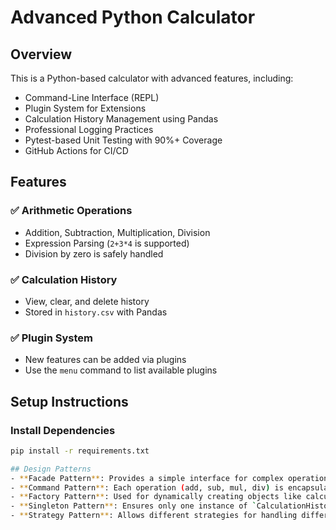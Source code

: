 # Advanced Python Calculator

## Overview
This is a Python-based calculator with advanced features, including:
- Command-Line Interface (REPL)
- Plugin System for Extensions
- Calculation History Management using Pandas
- Professional Logging Practices
- Pytest-based Unit Testing with 90%+ Coverage
- GitHub Actions for CI/CD

## Features
### ✅ Arithmetic Operations
- Addition, Subtraction, Multiplication, Division
- Expression Parsing (`2+3*4` is supported)
- Division by zero is safely handled

### ✅ Calculation History
- View, clear, and delete history
- Stored in `history.csv` with Pandas

### ✅ Plugin System
- New features can be added via plugins
- Use the `menu` command to list available plugins

## Setup Instructions
### Install Dependencies
```sh
pip install -r requirements.txt

## Design Patterns
- **Facade Pattern**: Provides a simple interface for complex operations like calculation and history management.
- **Command Pattern**: Each operation (add, sub, mul, div) is encapsulated in a separate command object.
- **Factory Pattern**: Used for dynamically creating objects like calculation strategies or plugin objects.
- **Singleton Pattern**: Ensures only one instance of `CalculationHistory`.
- **Strategy Pattern**: Allows different strategies for handling different operations (e.g., addition, subtraction, etc.).

